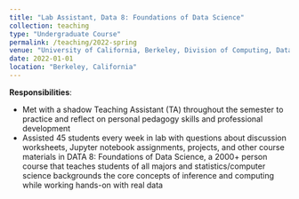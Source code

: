 ```yaml
---
title: "Lab Assistant, Data 8: Foundations of Data Science"
collection: teaching
type: "Undergraduate Course"
permalink: /teaching/2022-spring
venue: "University of California, Berkeley, Division of Computing, Data Science, and Society (CDSS)"
date: 2022-01-01
location: "Berkeley, California"
---
```


__Responsibilities__:
- Met with a shadow Teaching Assistant (TA) throughout the semester to practice and reflect on personal pedagogy skills and professional development
- Assisted 45 students every week in lab with questions about discussion worksheets, Jupyter notebook assignments, projects, and other course materials in DATA 8: Foundations of Data Science, a 2000+ person course that teaches students of all majors and statistics/computer science backgrounds the core concepts of inference and computing while working hands-on with real data
